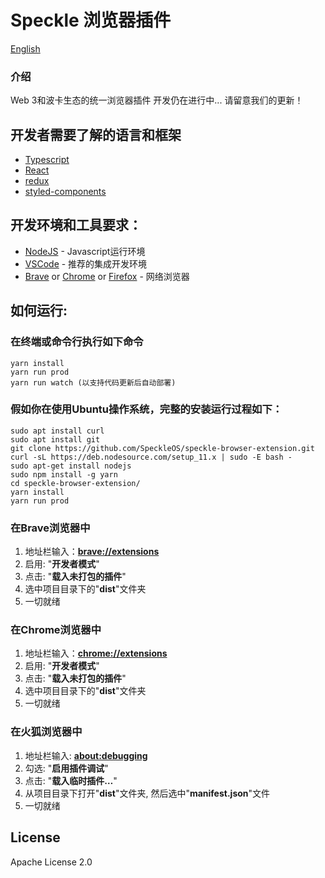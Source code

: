# Speckle 浏览器插件

[English](README.md)
### 介绍
Web 3和波卡生态的统一浏览器插件 
开发仍在进行中... 请留意我们的更新！


## 开发者需要了解的语言和框架
* [Typescript](https://www.typescriptlang.org/)
* [React](https://reactjs.org/)
* [redux](https://redux.js.org/)
* [styled-components](https://www.styled-components.com/)



## 开发环境和工具要求：
* [NodeJS](https://nodejs.org/en/) - Javascript运行环境
* [VSCode](https://code.visualstudio.com/) - 推荐的集成开发环境
* [Brave](https://brave.com/) or [Chrome](https://www.google.com/chrome/) or [Firefox](https://www.mozilla.org/en-US/firefox/) - 网络浏览器

## 如何运行:
### 在终端或命令行执行如下命令
```
yarn install
yarn run prod 
yarn run watch (以支持代码更新后自动部署)
```
### 假如你在使用Ubuntu操作系统，完整的安装运行过程如下：
```
sudo apt install curl
sudo apt install git
git clone https://github.com/SpeckleOS/speckle-browser-extension.git
curl -sL https://deb.nodesource.com/setup_11.x | sudo -E bash -
sudo apt-get install nodejs
sudo npm install -g yarn
cd speckle-browser-extension/
yarn install
yarn run prod
```

### 在Brave浏览器中
1. 地址栏输入：[**brave://extensions**](brave://extensions)
2. 启用: "**开发者模式**"
3. 点击: "**载入未打包的插件**"
4. 选中项目目录下的"**dist**"文件夹
5. 一切就绪

### 在Chrome浏览器中
1. 地址栏输入：[**chrome://extensions**](chrome://extensions)
2. 启用: "**开发者模式**"
3. 点击: "**载入未打包的插件**"
4. 选中项目目录下的"**dist**"文件夹
5. 一切就绪

### 在火狐浏览器中
1. 地址栏输入: [**about:debugging**](about:debugging)
2. 勾选: "**启用插件调试**"
3. 点击: "**载入临时插件…**"
4. 从项目目录下打开"**dist**"文件夹, 然后选中"**manifest.json**"文件
5. 一切就绪

## License
Apache License 2.0
